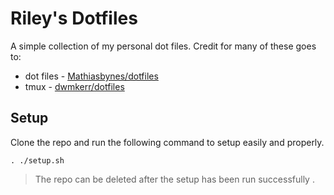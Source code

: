 # Riley's Dotfiles

A simple collection of my personal dot files. Credit for many of these goes to:

* dot files - [Mathiasbynes/dotfiles](https://github.com/mathiasbynens/dotfiles)
* tmux - [dwmkerr/dotfiles](https://github.com/dwmkerr/dotfiles/blob/main/tmux/tmux.conf)

## Setup
Clone the repo and run the following command to setup easily and properly.
```
. ./setup.sh
```

> The repo can be deleted after the setup has been run successfully .

